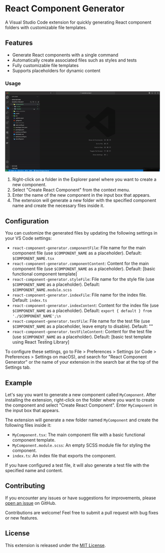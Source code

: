 # React Component Generator

A Visual Studio Code extension for quickly generating React component folders with customizable file templates.

## Features

- Generate React components with a single command
- Automatically create associated files such as styles and tests
- Fully customizable file templates
- Supports placeholders for dynamic content

### Usage

![](https://raw.githubusercontent.com/igormatosDev/react-component-generator/master/demo.gif)

1. Right-click on a folder in the Explorer panel where you want to create a new component.
2. Select "Create React Component" from the context menu.
3. Enter the name of the new component in the input box that appears.
4. The extension will generate a new folder with the specified component name and create the necessary files inside it.

## Configuration

You can customize the generated files by updating the following settings in your VS Code settings:

- `react-component-generator.componentFile`: File name for the main component file (use `$COMPONENT_NAME` as a placeholder). Default: `$COMPONENT_NAME.tsx`
- `react-component-generator.componentContent`: Content for the main component file (use `$COMPONENT_NAME` as a placeholder). Default: [basic functional component template]
- `react-component-generator.styleFile`: File name for the style file (use `$COMPONENT_NAME` as a placeholder). Default: `$COMPONENT_NAME.module.scss`
- `react-component-generator.indexFile`: File name for the index file. Default: `index.ts`
- `react-component-generator.indexContent`: Content for the index file (use `$COMPONENT_NAME` as a placeholder). Default: `export { default } from './$COMPONENT_NAME';\n`
- `react-component-generator.testFile`: File name for the test file (use `$COMPONENT_NAME` as a placeholder, leave empty to disable). Default: ""
- `react-component-generator.testFileContent`: Content for the test file (use `$COMPONENT_NAME` as a placeholder). Default: [basic test template using React Testing Library]

To configure these settings, go to File > Preferences > Settings (or Code > Preferences > Settings on macOS), and search for "React Component Generator" or the name of your extension in the search bar at the top of the Settings tab.

## Example

Let's say you want to generate a new component called `MyComponent`. After installing the extension, right-click on the folder where you want to create the component and select "Create React Component". Enter `MyComponent` in the input box that appears.

The extension will generate a new folder named `MyComponent` and create the following files inside it:

- `MyComponent.tsx`: The main component file with a basic functional component template.
- `MyComponent.module.scss`: An empty SCSS module file for styling the component.
- `index.ts`: An index file that exports the component.

If you have configured a test file, it will also generate a test file with the specified name and content.

## Contributing

If you encounter any issues or have suggestions for improvements, please [open an issue](https://github.com/your-github-username/react-component-generator/issues) on GitHub.

Contributions are welcome! Feel free to submit a pull request with bug fixes or new features.

## License

This extension is released under the [MIT License](https://opensource.org/licenses/MIT).
